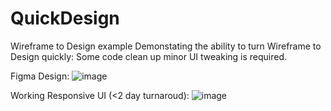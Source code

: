 # QuickDesign
Wireframe to Design example
Demonstating the ability to turn Wireframe to Design quickly:
Some code clean up minor UI tweaking is required.

Figma Design:
![image](https://github.com/Chris034/QuickDesign/assets/52165053/c3a57aa2-0af0-4971-9166-75a070a0e653)

Working Responsive UI (<2 day turnaroud):
![image](https://github.com/Chris034/QuickDesign/assets/52165053/f78010a5-0403-4a34-8134-593e9851aebd)


